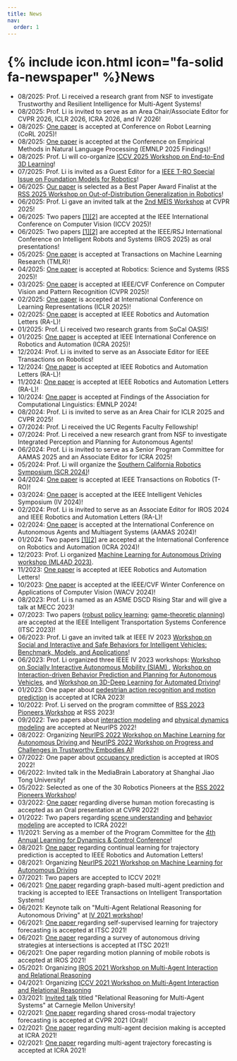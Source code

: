 ```yaml
---
title: News
nav:
  order: 1
---
```


# {% include icon.html icon="fa-solid fa-newspaper" %}News
- 08/2025: Prof. Li received a research grant from NSF to investigate Trustworthy and Resilient Intelligence for Multi-Agent Systems!
- 08/2025: Prof. Li is invited to serve as an Area Chair/Associate Editor for CVPR 2026, ICLR 2026, ICRA 2026, and IV 2026!
- 08/2025: [One paper](https://arxiv.org/abs/2508.05634) is accepted at Conference on Robot Learning (CoRL 2025)!
- 08/2025: [One paper](https://arxiv.org/abs/2506.15065) is accepted at the Conference on Empirical Methods in Natural Language Processing (EMNLP 2025 Findings)!
- 08/2025: Prof. Li will co-organize [ICCV 2025 Workshop on End-to-End 3D Learning](https://e2e3d.github.io/)!
- 07/2025: Prof. Li is invited as a Guest Editor for a [IEEE T-RO Special Issue on Foundation Models for Robotics](https://www.ieee-ras.org/publications/t-ro/special-issues/foundation-models-for-robotics)!
- 06/2025: [Our paper](https://openreview.net/forum?id=vR4KJOkgwh) is selected as a Best Paper Award Finalist at the [RSS 2025 Workshop on Out-of-Distribution Generalization in Robotics](https://sites.google.com/stanford.edu/ood-workshop-rss-25/home)!
- 06/2025: Prof. Li gave an invited talk at the [2nd MEIS Workshop](https://coop-intelligence.github.io/) at CVPR 2025!
- 06/2025: Two papers [\[1\]](https://arxiv.org/abs/2503.24381)[\[2\]](https://arxiv.org/abs/2503.15742) are accepted at the IEEE International Conference on Computer Vision (ICCV 2025)!
- 06/2025: Two papers [\[1\]](https://arxiv.org/abs/2503.03796)[\[2\]](https://arxiv.org/abs/2409.10699) are accepted at the IEEE/RSJ International Conference on Intelligent Robots and Systems (IROS 2025) as oral presentations!
- 05/2025: [One paper](https://arxiv.org/abs/2410.03626) is accepted at Transactions on Machine Learning Research (TMLR)!
- 04/2025: [One paper](https://arxiv.org/abs/2407.21126) is accepted at Robotics: Science and Systems (RSS 2025)!
- 03/2025: [One paper](https://arxiv.org/abs/2503.13947) is accepted at IEEE/CVF Conference on Computer Vision and Pattern Recognition (CVPR 2025)!
- 02/2025: [One paper](https://arxiv.org/abs/2501.18616) is accepted at International Conference on Learning Representations (ICLR 2025)!
- 02/2025: [One paper](https://arxiv.org/abs/2403.17916) is accepted at IEEE Robotics and Automation Letters (RA-L)!
- 01/2025: Prof. Li received two research grants from SoCal OASIS!
- 01/2025: [One paper](https://arxiv.org/abs/2409.20560) is accepted at IEEE International Conference on Robotics and Automation (ICRA 2025)!
- 12/2024: Prof. Li is invited to serve as an Associate Editor for IEEE Transactions on Robotics!
- 12/2024: [One paper](https://arxiv.org/abs/2407.09475) is accepted at IEEE Robotics and Automation Letters (RA-L)!
- 11/2024: [One paper](https://arxiv.org/abs/2407.15839) is accepted at IEEE Robotics and Automation Letters (RA-L)!
- 10/2024: [One paper](https://aclanthology.org/2024.findings-emnlp.753/) is accepted at Findings of the Association for Computational Linguistics: EMNLP 2024!
- 08/2024: Prof. Li is invited to serve as an Area Chair for ICLR 2025 and CVPR 2025!
- 07/2024: Prof. Li received the UC Regents Faculty Fellowship!
- 07/2024: Prof. Li received a new research grant from NSF to investigate Integrated Perception and Planning for Autonomous Agents!
- 06/2024: Prof. Li is invited to serve as a Senior Program Committee for AAMAS 2025 and an Associate Editor for ICRA 2025!
- 05/2024: Prof. Li will organize the [Southern California Robotics Symposium (SCR 2024)](https://robotics.ucr.edu/scr-2024)!
- 04/2024: [One paper](https://arxiv.org/abs/2311.16091) is accepted at IEEE Transactions on Robotics (T-RO)!
- 03/2024: [One paper](https://arxiv.org/abs/2310.01723) is accepted at the IEEE Intelligent Vehicles Symposium (IV 2024)!
- 02/2024: Prof. Li is invited to serve as an Associate Editor for IROS 2024 and IEEE Robotics and Automation Letters (RA-L)!
- 02/2024: [One paper](https://www.ifaamas.org/Proceedings/aamas2024/pdfs/p2357.pdf) is accepted at the International Conference on Autonomous Agents and Multiagent Systems (AAMAS 2024)!
- 01/2024: Two papers [\[1\]](https://arxiv.org/abs/2309.13893)[\[2\]](https://arxiv.org/abs/2403.06041) are accepted at the International Conference on Robotics and Automation (ICRA 2024)!
- 12/2023: Prof. Li organized [Machine Learning for Autonomous Driving workshop (ML4AD 2023)](https://ml4ad.github.io/).
- 11/2023: [One paper](https://ieeexplore.ieee.org/document/10356778) is accepted at IEEE Robotics and Automation Letters!
- 10/2023: [One paper](https://arxiv.org/abs/2309.06597) is accepted at the IEEE/CVF Winter Conference on Applications of Computer Vision (WACV 2024)!
- 08/2023: Prof. Li is named as an ASME DSCD Rising Star and will give a talk at MECC 2023!
- 07/2023: Two papers ([robust policy learning](https://arxiv.org/abs/2307.10160); [game-theoretic planning](https://www.researchgate.net/publication/374831905_Game_Theory-Based_Simultaneous_Prediction_and_Planning_for_Autonomous_Vehicle_Navigation_in_Crowded_Environments)) are accepted at the IEEE Intelligent Transportation Systems Conference (ITSC 2023)!
- 06/2023: Prof. Li gave an invited talk at IEEE IV 2023 [Workshop on Social and Interactive and Safe Behaviors for Intelligent Vehicles: Benchmark, Models, and Applications](https://sites.google.com/view/iv2023-social)!
- 06/2023: Prof. Li organized three IEEE IV 2023 workshops: [Workshop on Socially Interactive Autonomous Mobility (SIAM) ](https://interactive-driving.github.io/), [Workshop on Interaction-driven Behavior Prediction and Planning for Autonomous Vehicles](https://kit-mrt.github.io/iv2023-workshop/), and [Workshop on 3D-Deep Learning for Automated Driving](https://sites.google.com/view/3d-dlad-v5-iv2023/home?authuser=0)!
- 01/2023: One paper about [pedestrian action recognition and motion prediction](http://arxiv.org/abs/2306.01075) is accepted at ICRA 2023!
- 10/2022: Prof. Li served on the program committee of [RSS 2023 Pioneers Workshop](https://sites.google.com/view/rsspioneers2023/home?authuser=0) at RSS 2023!
- 09/2022: Two papers about [interaction modeling](https://arxiv.org/abs/2208.10660) and [physical dynamics modeling](https://jiachenli94.github.io/) are accepted at NeurIPS 2022!
- 08/2022: Organizing [NeurIPS 2022 Workshop on Machine Learning for Autonomous Driving ](https://ml4ad.github.io/)and [NeurIPS 2022 Workshop on Progress and Challenges in Trustworthy Embodies AI](https://sites.google.com/berkeley.edu/trustworthy-embodied-ai)!
- 07/2022: One paper about [occupancy prediction](https://arxiv.org/abs/2209.13172) is accepted at IROS 2022!
- 06/2022: Invited talk in the MediaBrain Laboratory at Shanghai Jiao Tong University!
- 05/2022: Selected as one of the 30 Robotics Pioneers at the [RSS 2022 Pioneers Workshop](https://sites.google.com/view/rsspioneers2022/participants?authuser=0)!
- 03/2022: [One paper](https://openaccess.thecvf.com/content/CVPR2022/html/Ma_Multi-Objective_Diverse_Human_Motion_Prediction_With_Knowledge_Distillation_CVPR_2022_paper.html) regarding diverse human motion forecasting is accepted as an Oral presentation at CVPR 2022!
- 01/2022: Two papers regarding [scene understanding](http://arxiv.org/abs/2203.02634) and [behavior modeling](https://arxiv.org/abs/2109.14128) are accepted to ICRA 2022!
- 11/2021: Serving as a member of the Program Committee for the [4th Annual Learning for Dynamics & Control Conference](https://l4dc.stanford.edu/)!
- 08/2021: [One paper](https://ieeexplore.ieee.org/document/9512468O) regarding continual learning for trajectory prediction is accepted to IEEE Robotics and Automation Letters!
- 08/2021: Organizing [NeurIPS 2021 Workshop on Machine Learning for Autonomous Driving](https://ml4ad.github.io/2021)
- 07/2021: Two papers are accepted to ICCV 2021!
- 06/2021: [One paper](https://arxiv.org/abs/2102.09117) regarding graph-based multi-agent prediction and tracking is accepted to IEEE Transactions on Intelligent Transportation Systems!
- 06/2021: Keynote talk on "Multi-Agent Relational Reasoning for Autonomous Driving" at [IV 2021 workshop](https://kit-mrt.github.io/iv2021-workshop/)!
- 06/2021: [One paper ](https://ieeexplore.ieee.org/document/9564510)regarding self-supervised learning for trajectory forecasting is accepted at ITSC 2021!
- 06/2021: [One paper](https://arxiv.org/abs/2106.13052) regarding a survey of autonomous driving strategies at intersections is accepted at ITSC 2021!
- 06/2021: One paper regarding motion planning of mobile robots is accepted at IROS 2021!
- 05/2021: Organizing [IROS 2021 Workshop on Multi-Agent Interaction and Relational Reasoning](https://iros.mair2.com/)
- 04/2021: Organizing [ICCV 2021 Workshop on Multi-Agent Interaction and Relational Reasoning](https://www.mair2.com/)
- 03/2021: [Invited talk](https://www.ri.cmu.edu/event/relational-reasoning-for-multi-agent-systems/) titled "Relational Reasoning for Multi-Agent Systems" at Carnegie Mellon University!
- 02/2021: [One paper](https://arxiv.org/abs/2011.08436) regarding shared cross-modal trajectory forecasting is accepted at CVPR 2021 (Oral)!
- 02/2021: [One paper](http://arxiv.org/abs/2011.04251) regarding multi-agent decision making is accepted at ICRA 2021!
- 02/2021: [One paper](https://arxiv.org/abs/2106.02930) regarding multi-agent trajectory forecasting is accepted at ICRA 2021!